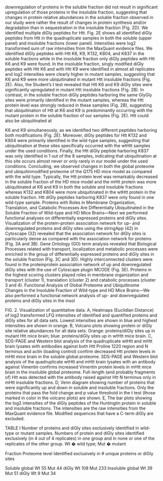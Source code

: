 
downregulation of proteins in the soluble fraction did not result in significant upregulation of those proteins in the insoluble fraction, suggesting that changes in protein relative abundances in the soluble fraction observed in our study were rather the result of changes in protein synthesis and/or degradation than in sequestration in the insoluble fraction (Fig. 2D). We identified multiple diGly peptides for Htt. Fig. 2E shows all identified diGly peptides from Htt in the quadruplicate samples in both the soluble (upper panel) and insoluble fractions (lower panel). Intensities were log2 transformed sum of raw intensities from the MaxQuant evidence files. We identified diGly peptides with Htt K6, K9, K132, K804, and K837 in the soluble fractions while in the insoluble fraction only diGly peptides with Htt K6 and K9 were found. In the insoluble fraction, singly modified diGly peptides with Htt K6 and with Htt K9 were identified in almost all replicates and log2 intensities were clearly higher in mutant samples, suggesting that K6 and K9 were more ubiquitinated in mutant Htt insoluble fractions (Fig. 2E). Also, the Student’s t test revealed that Htt K6 and K9 diGly sites were significantly upregulated in mutant Htt insoluble fractions (Fig. 2B). In contrast, in the soluble fraction diGly peptides harboring the same GlyGly sites were primarily identified in the mutant samples, whereas the Htt protein level was strongly reduced in these samples (Fig. 2B), suggesting that ubiquitination of Htt at K6 and K9 is predominantly occurring with the mutant protein in the soluble fraction of our samples (Fig. 2E). Htt could also be ubiquitinated at 

K6 and K9 simultaneously, as we identified two different peptides harboring both modifications (Fig. 2E). Moreover, diGly peptides for Htt K132 and K804 were primarily identified in the wild-type samples, suggesting that ubiquitination at these sites specifically occurred with the wtHtt samples under the used conditions. Finally, the Htt diGly peptide harboring K837 was only identified in 1 out of the 8 samples, indicating that ubiquitination at this site occurs almost never or only rarely in our model under the used conditions. Concluding, we observed changes in both the global proteome and ubiquitinmodified proteome of the Q175 HD mice model as compared with the wild type. Typically, the Htt protein level was remarkably decreased in the soluble fraction of the HD mice model and the mHtt protein was more ubiquitinated at K6 and K9 in both the soluble and insoluble fractions whereas K132 and K804 were more ubiquitinated in the wtHtt protein in the soluble fraction. Htt diGly peptides harboring K837 were only found in one wild-type sample. Proteins with Roles in Membrane Organization, Translation, and Catabolic Processes Are Differentially Ubiquitinated in the Soluble Fraction of Wild-type and HD Mice Brains—Next we performed functional analyses on differentially expressed proteins and diGly sites. Visualization of the protein-protein association network for up- and downregulated proteins and diGly sites using the stringApp (42) in Cytoscape (32) revealed that the association network for diGly sites is particularly dense as compared with the association network for proteins (Fig. 3A and 3B). Gene Ontology (GO) term analysis revealed that Biological Processes related with transport, localization and metabolic processes were enriched in the group of differentially expressed proteins and diGly sites in the soluble fraction (Fig. 3C and 3D). Highly interconnected clusters were found in the proteinprotein association network of up and downregulated diGly sites with the use of Cytoscape plugin MCODE (Fig. 3E). Proteins in the highest scoring clusters played roles in membrane organization and transport (cluster 1), translation (cluster 2) and catabolic processes (cluster 3 and 4). Functional Analysis of Global Proteome and Ubiquitinome Changes in the Insoluble Fraction of Wild-type and HD Mice Brains—We also performed a functional network analysis of up- and downregulated proteins and diGly sites in the insol

FIG. 2. Visualization of quantitative data. A, Heatmaps (Euclidian Distance) of log2 transformed LFQ intensities of identified and quantified proteins and diGly sites for all data sets. Lowest intensities are shown in blue and highest intensities are shown in orange. B, Volcano plots showing protein or diGly site relative abundances for all data sets. Orange: proteins/diGly sites up in mutant Htt mice brain; blue: proteins/diGly sites up in wtHtt mice brain. C, SDS-PAGE and Western blot analysis of the quadruplicate wtHtt and mHtt brain lysates with antibodies against both Htt Proline 1220 region and N terminus and actin (loading control) confirm decreased Htt protein levels in mHtt mice brain in the soluble global proteome. SDS-PAGE and Western blot analysis of the quadruplicate wtHtt and mHtt brain lysates with an antibody against Vimentin confirms increased Vimentin protein levels in mHtt mice brain in the insoluble global proteome. Full-length (and probably fragments of) Htt was detected with the antibody raised against Htt N terminus only in mHtt insoluble fractions. D, Venn diagram showing number of proteins that were significantly up and down in soluble and insoluble fractions. Only the proteins that pass the fold change and p value threshold in the t test (those marked in color in the volcano plots) are shown. E, The bar plots showing the log2 intensities of the diGly peptides of the Huntingtin protein in soluble and insoluble fractions. The intensities are the raw intensities from the MaxQuant evidence file. Modified sequences that have a C-term diGly are excluded. 

TABLE I Number of proteins and diGly sites exclusively identified in wild-type or mutant samples. Numbers of protein and diGly sites identified exclusively (in 4 out of 4 replicates) in one group and in none or one of the replicates of the other group. Wt � wild type; Mut � mutant 

Fraction Proteome level Identified exclusively in # unique proteins or diGly sites 

Soluble global Wt 55 Mut 44 diGly Wt 108 Mut 233 Insoluble global Wt 39 Mut 51 diGly Wt 9 Mut 34 